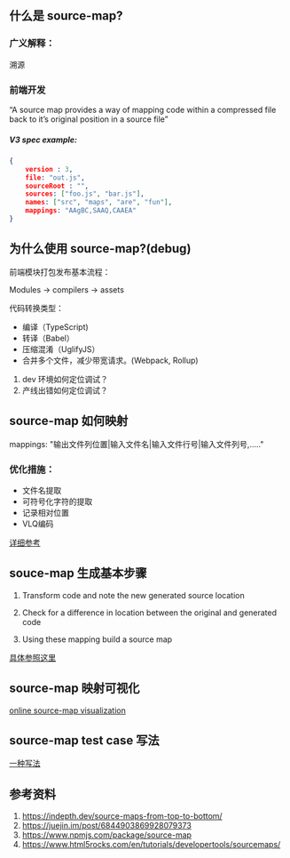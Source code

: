 ## 什么是 source-map?

### 广义解释：
溯源

### 前端开发
“A source map provides a way of mapping code within a compressed file back to it’s original position in a source file”

##### V3 spec example:
```json
{
    version : 3,
    file: "out.js",
    sourceRoot : "",
    sources: ["foo.js", "bar.js"],
    names: ["src", "maps", "are", "fun"],
    mappings: "AAgBC,SAAQ,CAAEA"
}
```

## 为什么使用 source-map?(debug)

前端模块打包发布基本流程：

Modules -> compilers -> assets

代码转换类型：
* 编译（TypeScript)
* 转译（Babel）
* 压缩混淆（UglifyJS）
* 合并多个文件，减少带宽请求。(Webpack, Rollup)

1. dev 环境如何定位调试？
2. 产线出错如何定位调试？

## source-map 如何映射

mappings: "输出文件列位置|输入文件名|输入文件行号|输入文件列号,....."


### 优化措施：

* 文件名提取
* 可符号化字符的提取
* 记录相对位置
* VLQ编码

[详细参考](https://juejin.im/post/6844903869928079373)

## souce-map 生成基本步骤

1) Transform code and note the new generated source location

2) Check for a difference in location between the original and generated code

3) Using these mapping build a source map

[具体参照这里](https://indepth.dev/source-maps-from-top-to-bottom/)

## source-map 映射可视化

[online source-map visualization](https://sokra.github.io/source-map-visualization/#sass)

## source-map test case 写法

[一种写法](https://github.com/wizardpisces/tiny-sass-compiler/blob/master/src/__tests__/compile.spec.ts)

## 参考资料

1. https://indepth.dev/source-maps-from-top-to-bottom/
2. https://juejin.im/post/6844903869928079373
3. https://www.npmjs.com/package/source-map
4. https://www.html5rocks.com/en/tutorials/developertools/sourcemaps/
